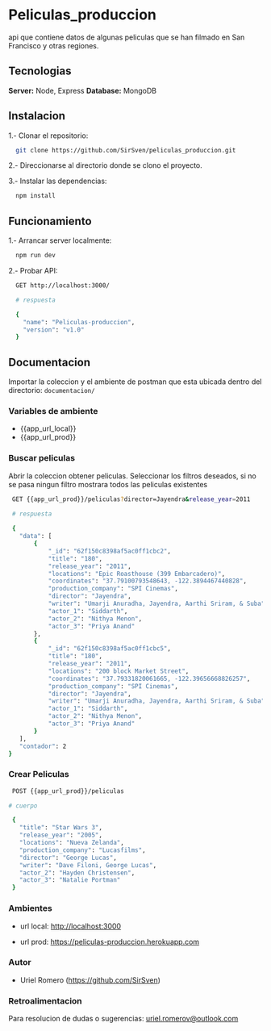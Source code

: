 # Peliculas_produccion

api que contiene datos de algunas peliculas que se han filmado en San Francisco y otras regiones.

## Tecnologias

**Server:** Node, Express
**Database:** MongoDB

## Instalacion

1.- Clonar el repositorio:

```bash
  git clone https://github.com/SirSven/peliculas_produccion.git
```

2.- Direccionarse al directorio donde se clono el proyecto.

3.- Instalar las dependencias:

```bash
  npm install
```

## Funcionamiento

1.- Arrancar server localmente:

```bash
  npm run dev
```

2.- Probar API:

```bash
  GET http://localhost:3000/

  # respuesta

  {
    "name": "Peliculas-produccion",
    "version": "v1.0"
  }
```

## Documentacion

Importar la coleccion y el ambiente de postman que esta ubicada dentro del directorio: `documentacion/`

### Variables de ambiente

- {{app_url_local}}
- {{app_url_prod}}

### Buscar peliculas

Abrir la coleccion obtener peliculas. Seleccionar los filtros deseados, si no se pasa ningun filtro mostrara todos las peliculas existentes

 ```bash
  GET {{app_url_prod}}/peliculas?director=Jayendra&release_year=2011
  
  # respuesta

  {
    "data": [
        {
            "_id": "62f150c8398af5ac0ff1cbc2",
            "title": "180",
            "release_year": "2011",
            "locations": "Epic Roasthouse (399 Embarcadero)",
            "coordinates": "37.79100793548643, -122.3894467440828",
            "production_company": "SPI Cinemas",
            "director": "Jayendra",
            "writer": "Umarji Anuradha, Jayendra, Aarthi Sriram, & Suba",
            "actor_1": "Siddarth",
            "actor_2": "Nithya Menon",
            "actor_3": "Priya Anand"
        },
        {
            "_id": "62f150c8398af5ac0ff1cbc5",
            "title": "180",
            "release_year": "2011",
            "locations": "200 block Market Street",
            "coordinates": "37.79331820061665, -122.39656668826257",
            "production_company": "SPI Cinemas",
            "director": "Jayendra",
            "writer": "Umarji Anuradha, Jayendra, Aarthi Sriram, & Suba",
            "actor_1": "Siddarth",
            "actor_2": "Nithya Menon",
            "actor_3": "Priya Anand"
        }
    ],
    "contador": 2
}
```

### Crear Peliculas

 ```bash
  POST {{app_url_prod}}/peliculas

# cuerpo

  {
    "title": "Star Wars 3",
    "release_year": "2005",
    "locations": "Nueva Zelanda",
    "production_company": "Lucasfilms",
    "director": "George Lucas",
    "writer": "Dave Filoni, George Lucas",
    "actor_2": "Hayden Christensen",
    "actor_3": "Natalie Portman"
  }
```

### Ambientes

- url local: <http://localhost:3000>

- url prod: <https://peliculas-produccion.herokuapp.com>

### Autor

- Uriel Romero (<https://github.com/SirSven>)

### Retroalimentacion

Para resolucion de dudas o sugerencias: uriel.romerov@outlook.com
